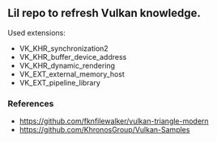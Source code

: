 ## Lil repo to refresh Vulkan knowledge.

Used extensions:
- VK_KHR_synchronization2
- VK_KHR_buffer_device_address
- VK_KHR_dynamic_rendering
- VK_EXT_external_memory_host
- VK_EXT_pipeline_library

### References
- https://github.com/fknfilewalker/vulkan-triangle-modern
- https://github.com/KhronosGroup/Vulkan-Samples
